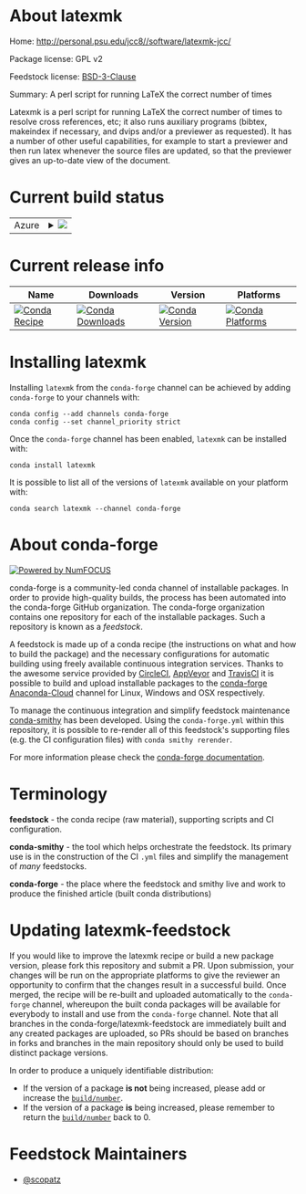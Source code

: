 About latexmk
=============

Home: http://personal.psu.edu/jcc8//software/latexmk-jcc/

Package license: GPL v2

Feedstock license: [BSD-3-Clause](https://github.com/conda-forge/latexmk-feedstock/blob/master/LICENSE.txt)

Summary: A perl script for running LaTeX the correct number of times

Latexmk is a perl script for running LaTeX the correct number of times to
resolve cross references, etc; it also runs auxiliary programs (bibtex,
makeindex if necessary, and dvips and/or a previewer as requested).
It has a number of other useful capabilities, for example to start
a previewer and then run latex whenever the source files are updated,
so that the previewer gives an up-to-date view of the document.


Current build status
====================


<table>
    
  <tr>
    <td>Azure</td>
    <td>
      <details>
        <summary>
          <a href="https://dev.azure.com/conda-forge/feedstock-builds/_build/latest?definitionId=5208&branchName=master">
            <img src="https://dev.azure.com/conda-forge/feedstock-builds/_apis/build/status/latexmk-feedstock?branchName=master">
          </a>
        </summary>
        <table>
          <thead><tr><th>Variant</th><th>Status</th></tr></thead>
          <tbody><tr>
              <td>linux_64</td>
              <td>
                <a href="https://dev.azure.com/conda-forge/feedstock-builds/_build/latest?definitionId=5208&branchName=master">
                  <img src="https://dev.azure.com/conda-forge/feedstock-builds/_apis/build/status/latexmk-feedstock?branchName=master&jobName=linux&configuration=linux_64_" alt="variant">
                </a>
              </td>
            </tr><tr>
              <td>osx_64</td>
              <td>
                <a href="https://dev.azure.com/conda-forge/feedstock-builds/_build/latest?definitionId=5208&branchName=master">
                  <img src="https://dev.azure.com/conda-forge/feedstock-builds/_apis/build/status/latexmk-feedstock?branchName=master&jobName=osx&configuration=osx_64_" alt="variant">
                </a>
              </td>
            </tr><tr>
              <td>win_64</td>
              <td>
                <a href="https://dev.azure.com/conda-forge/feedstock-builds/_build/latest?definitionId=5208&branchName=master">
                  <img src="https://dev.azure.com/conda-forge/feedstock-builds/_apis/build/status/latexmk-feedstock?branchName=master&jobName=win&configuration=win_64_" alt="variant">
                </a>
              </td>
            </tr>
          </tbody>
        </table>
      </details>
    </td>
  </tr>
</table>

Current release info
====================

| Name | Downloads | Version | Platforms |
| --- | --- | --- | --- |
| [![Conda Recipe](https://img.shields.io/badge/recipe-latexmk-green.svg)](https://anaconda.org/conda-forge/latexmk) | [![Conda Downloads](https://img.shields.io/conda/dn/conda-forge/latexmk.svg)](https://anaconda.org/conda-forge/latexmk) | [![Conda Version](https://img.shields.io/conda/vn/conda-forge/latexmk.svg)](https://anaconda.org/conda-forge/latexmk) | [![Conda Platforms](https://img.shields.io/conda/pn/conda-forge/latexmk.svg)](https://anaconda.org/conda-forge/latexmk) |

Installing latexmk
==================

Installing `latexmk` from the `conda-forge` channel can be achieved by adding `conda-forge` to your channels with:

```
conda config --add channels conda-forge
conda config --set channel_priority strict
```

Once the `conda-forge` channel has been enabled, `latexmk` can be installed with:

```
conda install latexmk
```

It is possible to list all of the versions of `latexmk` available on your platform with:

```
conda search latexmk --channel conda-forge
```


About conda-forge
=================

[![Powered by
NumFOCUS](https://img.shields.io/badge/powered%20by-NumFOCUS-orange.svg?style=flat&colorA=E1523D&colorB=007D8A)](https://numfocus.org)

conda-forge is a community-led conda channel of installable packages.
In order to provide high-quality builds, the process has been automated into the
conda-forge GitHub organization. The conda-forge organization contains one repository
for each of the installable packages. Such a repository is known as a *feedstock*.

A feedstock is made up of a conda recipe (the instructions on what and how to build
the package) and the necessary configurations for automatic building using freely
available continuous integration services. Thanks to the awesome service provided by
[CircleCI](https://circleci.com/), [AppVeyor](https://www.appveyor.com/)
and [TravisCI](https://travis-ci.com/) it is possible to build and upload installable
packages to the [conda-forge](https://anaconda.org/conda-forge)
[Anaconda-Cloud](https://anaconda.org/) channel for Linux, Windows and OSX respectively.

To manage the continuous integration and simplify feedstock maintenance
[conda-smithy](https://github.com/conda-forge/conda-smithy) has been developed.
Using the ``conda-forge.yml`` within this repository, it is possible to re-render all of
this feedstock's supporting files (e.g. the CI configuration files) with ``conda smithy rerender``.

For more information please check the [conda-forge documentation](https://conda-forge.org/docs/).

Terminology
===========

**feedstock** - the conda recipe (raw material), supporting scripts and CI configuration.

**conda-smithy** - the tool which helps orchestrate the feedstock.
                   Its primary use is in the construction of the CI ``.yml`` files
                   and simplify the management of *many* feedstocks.

**conda-forge** - the place where the feedstock and smithy live and work to
                  produce the finished article (built conda distributions)


Updating latexmk-feedstock
==========================

If you would like to improve the latexmk recipe or build a new
package version, please fork this repository and submit a PR. Upon submission,
your changes will be run on the appropriate platforms to give the reviewer an
opportunity to confirm that the changes result in a successful build. Once
merged, the recipe will be re-built and uploaded automatically to the
`conda-forge` channel, whereupon the built conda packages will be available for
everybody to install and use from the `conda-forge` channel.
Note that all branches in the conda-forge/latexmk-feedstock are
immediately built and any created packages are uploaded, so PRs should be based
on branches in forks and branches in the main repository should only be used to
build distinct package versions.

In order to produce a uniquely identifiable distribution:
 * If the version of a package **is not** being increased, please add or increase
   the [``build/number``](https://docs.conda.io/projects/conda-build/en/latest/resources/define-metadata.html#build-number-and-string).
 * If the version of a package **is** being increased, please remember to return
   the [``build/number``](https://docs.conda.io/projects/conda-build/en/latest/resources/define-metadata.html#build-number-and-string)
   back to 0.

Feedstock Maintainers
=====================

* [@scopatz](https://github.com/scopatz/)

